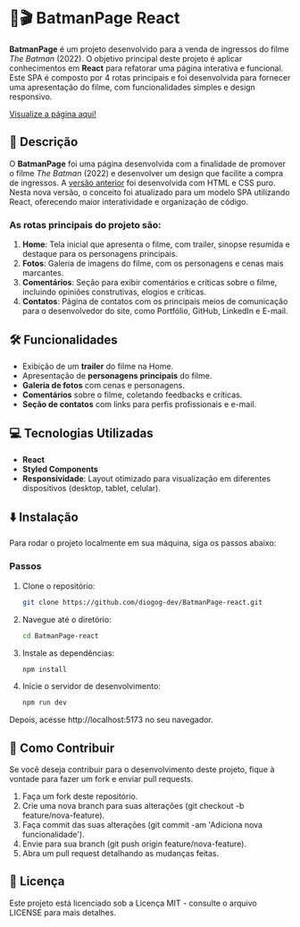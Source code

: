 # 🦇🎬 BatmanPage React

**BatmanPage** é um projeto desenvolvido para a venda de ingressos do filme *The Batman* (2022). O objetivo principal deste projeto é aplicar conhecimentos em **React** para refatorar uma página interativa e funcional. Este SPA é composto por 4 rotas principais e foi desenvolvida para fornecer uma apresentação do filme, com funcionalidades simples e design responsivo.

[Visualize a página aqui!](https://diogog-dev.github.io/BatmanPage-react/)

## 📝 Descrição

O **BatmanPage** foi uma página desenvolvida com a finalidade de promover o filme *The Batman* (2022) e desenvolver um design que facilite a compra de ingressos. A [versão anterior](https://github.com/DiogoG-dev/BatmanPage) foi desenvolvida com HTML e CSS puro. Nesta nova versão, o conceito foi atualizado para um modelo SPA utilizando React, oferecendo maior interatividade e organização de código.

### As rotas principais do projeto são:

1. **Home**: Tela inicial que apresenta o filme, com trailer, sinopse resumida e destaque para os personagens principais.
2. **Fotos**: Galeria de imagens do filme, com os personagens e cenas mais marcantes.
3. **Comentários**: Seção para exibir comentários e críticas sobre o filme, incluindo opiniões construtivas, elogios e críticas.
4. **Contatos**: Página de contatos com os principais meios de comunicação para o desenvolvedor do site, como Portfólio, GitHub, LinkedIn e E-mail.

## 🛠️ Funcionalidades

- Exibição de um **trailer** do filme na Home.
- Apresentação de **personagens principais** do filme.
- **Galeria de fotos** com cenas e personagens.
- **Comentários** sobre o filme, coletando feedbacks e críticas.
- **Seção de contatos** com links para perfis profissionais e e-mail.

## 💻 Tecnologias Utilizadas

- **React**
- **Styled Components**
- **Responsividade**: Layout otimizado para visualização em diferentes dispositivos (desktop, tablet, celular).

## ⬇️ Instalação

Para rodar o projeto localmente em sua máquina, siga os passos abaixo:

### Passos

1. Clone o repositório:
   ```bash
   git clone https://github.com/diogog-dev/BatmanPage-react.git

2. Navegue até o diretório:
   ```bash
   cd BatmanPage-react

3. Instale as dependências:
   ```bash
   npm install

4. Inicie o servidor de desenvolvimento:
   ```bash
   npm run dev
   
Depois, acesse http://localhost:5173 no seu navegador.

## 🤝 Como Contribuir
Se você deseja contribuir para o desenvolvimento deste projeto, fique à vontade para fazer um fork e enviar pull requests.

1. Faça um fork deste repositório.
2. Crie uma nova branch para suas alterações (git checkout -b feature/nova-feature).
3. Faça commit das suas alterações (git commit -am 'Adiciona nova funcionalidade').
4. Envie para sua branch (git push origin feature/nova-feature).
5. Abra um pull request detalhando as mudanças feitas.

## 📜 Licença
Este projeto está licenciado sob a Licença MIT - consulte o arquivo LICENSE para mais detalhes.
